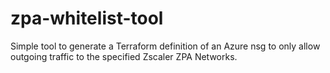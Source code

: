 # zpa-whitelist-tool
Simple tool to generate a Terraform definition of an Azure nsg to only allow outgoing traffic to the specified Zscaler ZPA Networks.
